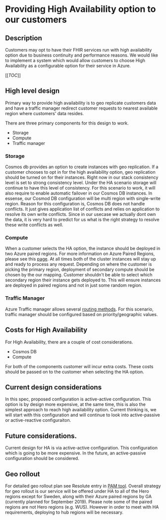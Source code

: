 # Providing High Availability option to our customers
## Description
Customers may opt to have their FHIR services run with high availability option due to business continuity and performance reasons. We would like to implement a system which would allow customers to choose High Availability as a configurable option for their service in Azure. 

[[_TOC_]]

## High level design
Primary way to provide high availability is to geo replicate customers data and have a traffic manager redirect customer requests to nearest available region where customers' data resides. 

There are three primary components for this design to work. 

- Storage
- Compute
- Traffic manager

### Storage 
Cosmos db provides an option to create instances with geo replication. If a customer chooses to opt in for the high availability option, geo replication should be turned on for their instances. Right now in our stack consistency level is set to strong consistency level.  Under the HA scenario storage will continue to have this level of consistency.  For this scenario to work, it will also require to enable automatic failover in our Cosmos DB instances. In essense, our Cosmod DB configuration will be multi region with single-write region. Reason for this configuration is, Cosmos DB does not handle conflicts. It just gives application list of conflicts and relies on application to resolve its own write conflicts. Since in our usecase we actually dont own the data, it is very hard to predict for us what is the right strategy to resolve these write conflicts as well.  

### Compute
When a customer selects the HA option, the instance should be deployed in two Azure paired regions. For more information on Azure Paired Regions, please see this [page](https://docs.microsoft.com/en-us/azure/best-practices-availability-paired-regions). At all times both of the cluster instances will stay up and ready to process any request. Depending on where the customer is picking the primary region, deployment of secondary compute should be chosen by the our mapping. Customer shouldn't be able to select which secondary region their instance gets deployed to. This will ensure instances are deployed in paired regions and not in just some random region.  

### Traffic Manager
Azure Traffic manager allows several [routing methods](https://docs.microsoft.com/en-us/azure/traffic-manager/traffic-manager-routing-methods). For this scenario, traffic manager should be configured based on priority/geographic values. 

## Costs for High Availability
For High Availability, there are a couple of cost considerations. 
- Cosmos DB
- Compute

For both of the components customer will incur extra costs. These costs should be passed on to the customer when selecting the HA option. 

## Current design considerations
In this spec, proposed configuration is active-active configuration. This option is by design more expensive, at the same time, this is also the simplest approach to reach high availability option. Current thinking is, we will start with this configuration and will continue to look into active-passive or active-reactive configuraiton. 

## Future considerations. 
Current design for HA is via active-active configuration. This configuration which is going to be more expensive. In the future, an active-passive configuration should be considered.

## Geo rollout
For detailed geo rollout plan see Resolute entry in [PAM tool](https://global.azure.com/product-availability/availability-by-offering/offering/1461). Overall strategy for geo rollout is our service will be offered under HA to all of the Hero regions except for Sweden, along with their Azure paired regions by GA (currently planned for September 2019). Please note some of the paired regions are not Hero regions (e.g. WUS). However in order to meet with HA requirements, deploying to hub regions will be necessary. 
